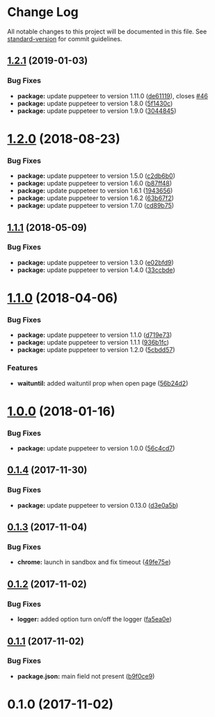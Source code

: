 # Change Log

All notable changes to this project will be documented in this file. See [standard-version](https://github.com/conventional-changelog/standard-version) for commit guidelines.

<a name="1.2.1"></a>
## [1.2.1](https://github.com/LasaleFamine/pupperender/compare/v1.2.0...v1.2.1) (2019-01-03)


### Bug Fixes

* **package:** update puppeteer to version 1.11.0 ([de61119](https://github.com/LasaleFamine/pupperender/commit/de61119)), closes [#46](https://github.com/LasaleFamine/pupperender/issues/46)
* **package:** update puppeteer to version 1.8.0 ([5f1430c](https://github.com/LasaleFamine/pupperender/commit/5f1430c))
* **package:** update puppeteer to version 1.9.0 ([3044845](https://github.com/LasaleFamine/pupperender/commit/3044845))



<a name="1.2.0"></a>
# [1.2.0](https://github.com/LasaleFamine/pupperender/compare/v1.1.1...v1.2.0) (2018-08-23)


### Bug Fixes

* **package:** update puppeteer to version 1.5.0 ([c2db6b0](https://github.com/LasaleFamine/pupperender/commit/c2db6b0))
* **package:** update puppeteer to version 1.6.0 ([b87ff48](https://github.com/LasaleFamine/pupperender/commit/b87ff48))
* **package:** update puppeteer to version 1.6.1 ([1943656](https://github.com/LasaleFamine/pupperender/commit/1943656))
* **package:** update puppeteer to version 1.6.2 ([63b67f2](https://github.com/LasaleFamine/pupperender/commit/63b67f2))
* **package:** update puppeteer to version 1.7.0 ([cd89b75](https://github.com/LasaleFamine/pupperender/commit/cd89b75))



<a name="1.1.1"></a>
## [1.1.1](https://github.com/LasaleFamine/pupperender/compare/v1.1.0...v1.1.1) (2018-05-09)


### Bug Fixes

* **package:** update puppeteer to version 1.3.0 ([e02bfd9](https://github.com/LasaleFamine/pupperender/commit/e02bfd9))
* **package:** update puppeteer to version 1.4.0 ([33ccbde](https://github.com/LasaleFamine/pupperender/commit/33ccbde))



<a name="1.1.0"></a>
# [1.1.0](https://github.com/LasaleFamine/pupperender/compare/v1.0.0...v1.1.0) (2018-04-06)


### Bug Fixes

* **package:** update puppeteer to version 1.1.0 ([d719e73](https://github.com/LasaleFamine/pupperender/commit/d719e73))
* **package:** update puppeteer to version 1.1.1 ([936b1fc](https://github.com/LasaleFamine/pupperender/commit/936b1fc))
* **package:** update puppeteer to version 1.2.0 ([5cbdd57](https://github.com/LasaleFamine/pupperender/commit/5cbdd57))


### Features

* **waituntil:** added waituntil prop when open page ([56b24d2](https://github.com/LasaleFamine/pupperender/commit/56b24d2))



<a name="1.0.0"></a>
# [1.0.0](https://github.com/LasaleFamine/pupperender/compare/v0.1.4...v1.0.0) (2018-01-16)


### Bug Fixes

* **package:** update puppeteer to version 1.0.0 ([56c4cd7](https://github.com/LasaleFamine/pupperender/commit/56c4cd7))



<a name="0.1.4"></a>
## [0.1.4](https://github.com/LasaleFamine/pupperender/compare/v0.1.3...v0.1.4) (2017-11-30)


### Bug Fixes

* **package:** update puppeteer to version 0.13.0 ([d3e0a5b](https://github.com/LasaleFamine/pupperender/commit/d3e0a5b))



<a name="0.1.3"></a>
## [0.1.3](https://github.com/LasaleFamine/pupperender/compare/v0.1.2...v0.1.3) (2017-11-04)


### Bug Fixes

* **chrome:** launch in sandbox and fix timeout ([49fe75e](https://github.com/LasaleFamine/pupperender/commit/49fe75e))



<a name="0.1.2"></a>
## [0.1.2](https://github.com/LasaleFamine/pupperender/compare/v0.1.1...v0.1.2) (2017-11-02)


### Bug Fixes

* **logger:** added option turn on/off the logger ([fa5ea0e](https://github.com/LasaleFamine/pupperender/commit/fa5ea0e))



<a name="0.1.1"></a>
## [0.1.1](https://github.com/LasaleFamine/pupperender/compare/v0.1.0...v0.1.1) (2017-11-02)


### Bug Fixes

* **package.json:** main field not present ([b9f0ce9](https://github.com/LasaleFamine/pupperender/commit/b9f0ce9))



<a name="0.1.0"></a>
# 0.1.0 (2017-11-02)
